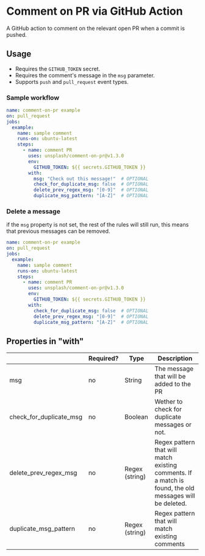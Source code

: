 # Comment on PR via GitHub Action

A GitHub action to comment on the relevant open PR when a commit is pushed.

## Usage

- Requires the `GITHUB_TOKEN` secret.
- Requires the comment's message in the `msg` parameter.
- Supports `push` and `pull_request` event types.

### Sample workflow

```yaml
name: comment-on-pr example
on: pull_request
jobs:
  example:
    name: sample comment
    runs-on: ubuntu-latest
    steps:
      - name: comment PR
        uses: unsplash/comment-on-pr@v1.3.0
        env:
          GITHUB_TOKEN: ${{ secrets.GITHUB_TOKEN }}
        with:
          msg: "Check out this message!"  # OPTIONAL
          check_for_duplicate_msg: false  # OPTIONAL
          delete_prev_regex_msg: "[0-9]"  # OPTIONAL
          duplicate_msg_pattern: "[A-Z]"  # OPTIONAL
```

### Delete a message
if the `msg` property is not set, the rest of the rules will still run, this means that previous messages can be removed.

```yaml
name: comment-on-pr example
on: pull_request
jobs:
  example:
    name: sample comment
    runs-on: ubuntu-latest
    steps:
      - name: comment PR
        uses: unsplash/comment-on-pr@v1.3.0
        env:
          GITHUB_TOKEN: ${{ secrets.GITHUB_TOKEN }}
        with:
          check_for_duplicate_msg: false  # OPTIONAL
          delete_prev_regex_msg: "[0-9]"  # OPTIONAL
          duplicate_msg_pattern: "[A-Z]"  # OPTIONAL
```

## Properties in "with"
|                         | Required? | Type           | Description                                                                                             |
|-------------------------|-----------|----------------|---------------------------------------------------------------------------------------------------------|
| msg                     | no        | String         | The message that will be added to the PR                                                                |
| check_for_duplicate_msg | no        | Boolean        | Wether to check for duplicate messages or not.                                                          |
| delete_prev_regex_msg   | no        | Regex (string) | Regex pattern that will match existing comments. If a match is found, the old messages will be deleted. |
| duplicate_msg_pattern   | no        | Regex (string) | Regex pattern that will match existing comments                                                         |
